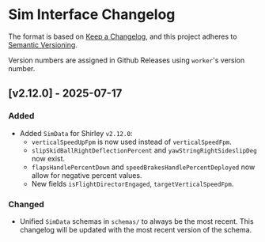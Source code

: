 # Sim Interface Changelog

The format is based on [Keep a Changelog](https://keepachangelog.com/en/1.1.0/),
and this project adheres to [Semantic Versioning](https://semver.org/spec/v2.0.0.html).

Version numbers are assigned in Github Releases using `worker`'s version number.

## [v2.12.0] - 2025-07-17

### Added

- Added `SimData` for Shirley `v2.12.0`:
  - `verticalSpeedUpFpm` is now used instead of `verticalSpeedFpm`.
  - `slipSkidBallRightDeflectionPercent` and `yawStringRightSideslipDeg` now exist.
  - `flapsHandlePercentDown` and `speedBrakesHandlePercentDeployed` now allow for negative percent values.
  - New fields `isFlightDirectorEngaged`, `targetVerticalSpeedFpm`.


### Changed

- Unified `SimData` schemas in `schemas/` to always be the most recent. This changelog will be updated with the most recent version of the schema.

